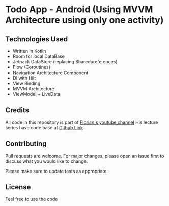 # Todo App - Android (Using MVVM Architecture using only one activity)

## Technologies Used

* Written in Kotlin
* Room for local DataBase
* Jetpack DataStore (replacing Sharedpreferences)
* Flow (Coroutines)
* Navigation Architecture Component
* DI with Hilt
* View Binding
* MVVM Architecture
* ViewModel + LiveData

## Credits
All code in this repository is part of [Florian's youtube channel](https://www.youtube.com/playlist?list=PLrnPJCHvNZuCfAe7QK2BoMPkv2TGM_b0E)
His lecture series have code base at [Github Link](https://github.com/codinginflow/MVVMTodo)

## Contributing
Pull requests are welcome. For major changes, please open an issue first to discuss what you would like to change.

Please make sure to update tests as appropriate.

## License
Feel free to use the code